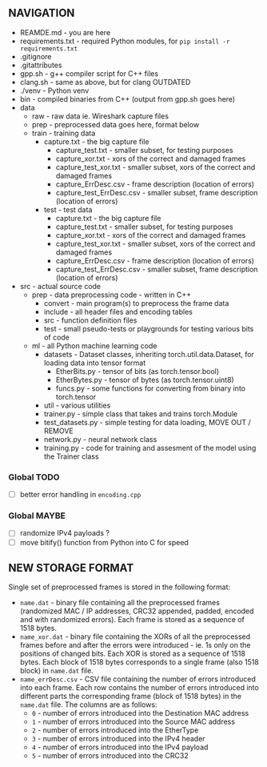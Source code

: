 ## NAVIGATION
- REAMDE.md - you are here
- requirements.txt - required Python modules, for `pip install -r requirements.txt`
- .gitignore
- .gitattributes
- gpp.sh - g++ compiler script for C++ files
- clang.sh - same as above, but for clang OUTDATED
- ./venv - Python venv
- bin - compiled binaries from C++ (output from gpp.sh goes here)
- data
  - raw - raw data ie. Wireshark capture files
  - prep - preprocessed data goes here, format below
  - train - training data
    - capture.txt - the big capture file
      - capture_test.txt - smaller subset, for testing purposes
      - capture_xor.txt - xors of the correct and damaged frames
      - capture_test_xor.txt - smaller subset, xors of the correct and damaged frames
      - capture_ErrDesc.csv - frame description (location of errors)
      - capture_test_ErrDesc.csv - smaller subset, frame description (location of errors)
    - test - test data
      - capture.txt - the big capture file
      - capture_test.txt - smaller subset, for testing purposes
      - capture_xor.txt - xors of the correct and damaged frames
      - capture_test_xor.txt - smaller subset, xors of the correct and damaged frames
      - capture_ErrDesc.csv - frame description (location of errors)
      - capture_test_ErrDesc.csv - smaller subset, frame description (location of errors)
- src - actual source code
  - prep - data preprocessing code - written in C++
    - convert - main program(s) to preprocess the frame data
    - include - all header files and encoding tables
    - src - function definition files
    - test - small pseudo-tests or playgrounds for testing various bits of code
  - ml - all Python machine learning code
    - datasets - Dataset classes, inheriting torch.util.data.Dataset, for loading data into tensor format
      - EtherBits.py - tensor of bits (as torch.tensor.bool)
      - EtherBytes.py - tensor of bytes (as torch.tensor.uint8)
      - funcs.py - some functions for converting from binary into torch.tensor
    - util - various utilities
    - trainer.py - simple class that takes and trains torch.Module
    - test_datasets.py - simple testing for data loading, MOVE OUT / REMOVE
    - network.py - neural network class
    - training.py - code for training and assesment of the model using the Trainer class


### Global TODO
- [ ] better error handling in `encoding.cpp`

### Global MAYBE
- [ ] randomize IPv4 payloads ?
- [ ] move bitify() function from Python into C for speed

## NEW STORAGE FORMAT
Single set of preprocessed frames is stored in the following format:
- `name.dat` - binary file containing all the preprocessed frames (randomized MAC / IP addresses, CRC32 appended, padded, encoded and with randomized errors). Each frame is stored as a sequence of 1518 bytes.
- `name_xor.dat` - binary file containing the XORs of all the preprocessed frames before and after the errors were introduced - ie. 1s only on the positions of changed bits. Each XOR is stored as a sequence of 1518 bytes. Each block of 1518 bytes corresponds to a single frame (also 1518 block) in `name.dat` file.
- `name_errDesc.csv` - CSV file containing the number of errors introduced into each frame. Each row contains the number of errors introduced into different parts the corresponding frame (block of 1518 bytes) in the `name.dat` file. The columns are as follows:
    - `0` - number of errors introduced into the Destination MAC address
    - `1` - number of errors introduced into the Source MAC address
    - `2` - number of errors introduced into the EtherType
    - `3` - number of errors introduced into the IPv4 header
    - `4` - number of errors introduced into the IPv4 payload
    - `5` - number of errors introduced into the CRC32
